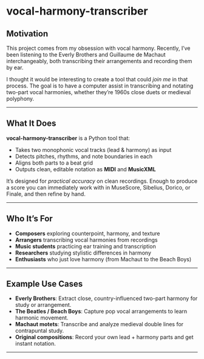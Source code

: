# vocal-harmony-transcriber

## Motivation  
This project comes from my obsession with vocal harmony. Recently, I’ve been listening to the Everly Brothers and Guillaume de Machaut interchangeably, both transcribing their arrangements and recording them by ear.  

I thought it would be interesting to create a tool that could *join me* in that process. The goal is to have a computer assist in transcribing and notating two-part vocal harmonies, whether they’re 1960s close duets or medieval polyphony.

---

## What It Does  
**vocal-harmony-transcriber** is a Python tool that:  
- Takes two monophonic vocal tracks (lead & harmony) as input  
- Detects pitches, rhythms, and note boundaries in each  
- Aligns both parts to a beat grid  
- Outputs clean, editable notation as **MIDI** and **MusicXML**  

It’s designed for *practical accuracy* on clean recordings. Enough to produce a score you can immediately work with in MuseScore, Sibelius, Dorico, or Finale, and then refine by hand.

---

## Who It’s For  
- **Composers** exploring counterpoint, harmony, and texture  
- **Arrangers** transcribing vocal harmonies from recordings  
- **Music students** practicing ear training and transcription  
- **Researchers** studying stylistic differences in harmony  
- **Enthusiasts** who just love harmony (from Machaut to the Beach Boys)  

---

## Example Use Cases  
- **Everly Brothers**: Extract close, country-influenced two-part harmony for study or arrangement.  
- **The Beatles / Beach Boys**: Capture pop vocal arrangements to learn harmonic movement.  
- **Machaut motets**: Transcribe and analyze medieval double lines for contrapuntal study.  
- **Original compositions**: Record your own lead + harmony parts and get instant notation.  

---


